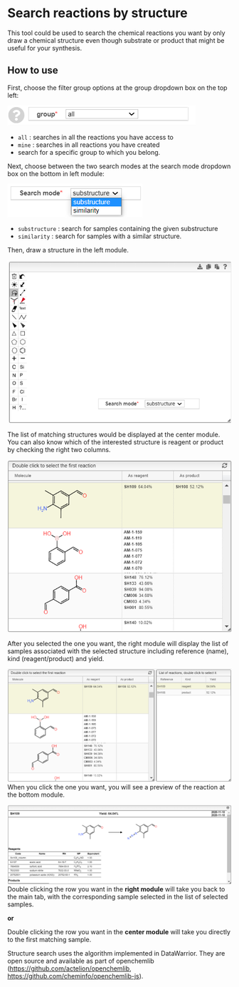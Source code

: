 # Search reactions by structure

This tool could be used to search the chemical reactions you want by only draw a chemical structure even though substrate or product that might be useful for your synthesis. 
## How to use
First, choose the filter group options at the group dropdown box on the top left:

![Filter](images/filter.png)
- `all` : searches in all the reactions you have access to
- `mine` : searches in all reactions you have created
- search for a specific group to which you belong.




Next, choose between the two search modes at the search mode dropdown box on the bottom in left module:

![Search mode](images/searchmode.png)

- `substructure` : search for samples containing the given substructure
- `similarity` : search for samples with a similar structure.

Then, draw a structure in the left module.

![Left module](images/leftmodule.png)

The list of matching structures would be displayed at the center module. 
You can also know which of the interested structure is reagent or product by checking the right two columns.

![Center module](images/centermodule.png)


After you selected the one you want, the right module will display the list of samples associated with the selected structure including reference (name), kind (reagent/product) and yield.

![List of reactions](images/rightmodule.png)
When you click the one you want, you will see a preview of the reaction at the bottom module.

![Reaction preview](images/preview.png)
Double clicking the row you want in the __right module__ will take you back to the main tab, with the corresponding sample selected in the list of selected samples.

__or__

Double clicking the row you want in the __center module__ will take you directly to the first matching sample.

Structure search uses the algorithm implemented in DataWarrior. They are open source and available as part of openchemlib (https://github.com/actelion/openchemlib, https://github.com/cheminfo/openchemlib-js).
